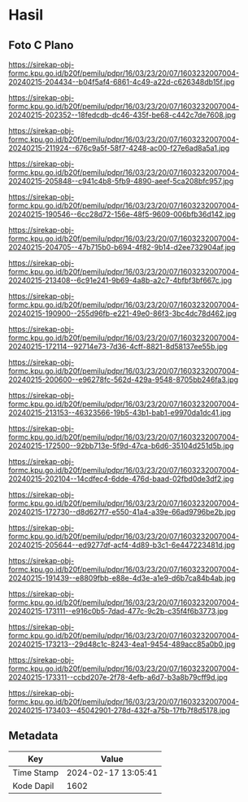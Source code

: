 # Hasil

## Foto C Plano

https://sirekap-obj-formc.kpu.go.id/b20f/pemilu/pdpr/16/03/23/20/07/1603232007004-20240215-204434--b04f5af4-6861-4c49-a22d-c626348db15f.jpg

https://sirekap-obj-formc.kpu.go.id/b20f/pemilu/pdpr/16/03/23/20/07/1603232007004-20240215-202352--18fedcdb-dc46-435f-be68-c442c7de7608.jpg

https://sirekap-obj-formc.kpu.go.id/b20f/pemilu/pdpr/16/03/23/20/07/1603232007004-20240215-211924--676c9a5f-58f7-4248-ac00-f27e6ad8a5a1.jpg

https://sirekap-obj-formc.kpu.go.id/b20f/pemilu/pdpr/16/03/23/20/07/1603232007004-20240215-205848--c941c4b8-5fb9-4890-aeef-5ca208bfc957.jpg

https://sirekap-obj-formc.kpu.go.id/b20f/pemilu/pdpr/16/03/23/20/07/1603232007004-20240215-190546--6cc28d72-156e-48f5-9609-006bfb36d142.jpg

https://sirekap-obj-formc.kpu.go.id/b20f/pemilu/pdpr/16/03/23/20/07/1603232007004-20240215-204705--47b715b0-b694-4f82-9b14-d2ee732904af.jpg

https://sirekap-obj-formc.kpu.go.id/b20f/pemilu/pdpr/16/03/23/20/07/1603232007004-20240215-213408--6c91e241-9b69-4a8b-a2c7-4bfbf3bf667c.jpg

https://sirekap-obj-formc.kpu.go.id/b20f/pemilu/pdpr/16/03/23/20/07/1603232007004-20240215-190900--255d96fb-e221-49e0-86f3-3bc4dc78d462.jpg

https://sirekap-obj-formc.kpu.go.id/b20f/pemilu/pdpr/16/03/23/20/07/1603232007004-20240215-172114--92714e73-7d36-4cff-8821-8d58137ee55b.jpg

https://sirekap-obj-formc.kpu.go.id/b20f/pemilu/pdpr/16/03/23/20/07/1603232007004-20240215-200600--e96278fc-562d-429a-9548-8705bb246fa3.jpg

https://sirekap-obj-formc.kpu.go.id/b20f/pemilu/pdpr/16/03/23/20/07/1603232007004-20240215-213153--46323566-19b5-43b1-bab1-e9970da1dc41.jpg

https://sirekap-obj-formc.kpu.go.id/b20f/pemilu/pdpr/16/03/23/20/07/1603232007004-20240215-172500--92bb713e-5f9d-47ca-b6d6-35104d251d5b.jpg

https://sirekap-obj-formc.kpu.go.id/b20f/pemilu/pdpr/16/03/23/20/07/1603232007004-20240215-202104--14cdfec4-6dde-476d-baad-02fbd0de3df2.jpg

https://sirekap-obj-formc.kpu.go.id/b20f/pemilu/pdpr/16/03/23/20/07/1603232007004-20240215-172730--d8d627f7-e550-41a4-a39e-66ad9796be2b.jpg

https://sirekap-obj-formc.kpu.go.id/b20f/pemilu/pdpr/16/03/23/20/07/1603232007004-20240215-205644--ed9277df-acf4-4d89-b3c1-6e447223481d.jpg

https://sirekap-obj-formc.kpu.go.id/b20f/pemilu/pdpr/16/03/23/20/07/1603232007004-20240215-191439--e8809fbb-e88e-4d3e-a1e9-d6b7ca84b4ab.jpg

https://sirekap-obj-formc.kpu.go.id/b20f/pemilu/pdpr/16/03/23/20/07/1603232007004-20240215-173111--e916c0b5-7dad-477c-9c2b-c35f4f6b3773.jpg

https://sirekap-obj-formc.kpu.go.id/b20f/pemilu/pdpr/16/03/23/20/07/1603232007004-20240215-173213--29d48c1c-8243-4ea1-9454-489acc85a0b0.jpg

https://sirekap-obj-formc.kpu.go.id/b20f/pemilu/pdpr/16/03/23/20/07/1603232007004-20240215-173311--ccbd207e-2f78-4efb-a6d7-b3a8b79cff9d.jpg

https://sirekap-obj-formc.kpu.go.id/b20f/pemilu/pdpr/16/03/23/20/07/1603232007004-20240215-173403--45042901-278d-432f-a75b-17fb7f8d5178.jpg


## Metadata

| Key        | Value               |
| ---------- | ------------------- |
| Time Stamp | 2024-02-17 13:05:41 |
| Kode Dapil | 1602                |



